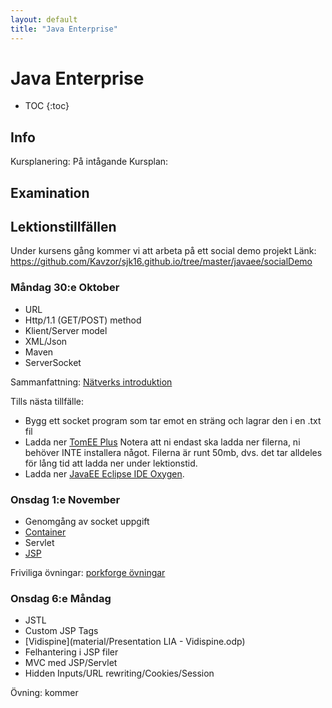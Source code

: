 ```yaml
---
layout: default
title: "Java Enterprise"
---
```


Java Enterprise
=========================================

* TOC
{:toc}

Info
----
Kursplanering: På intågande
Kursplan: 


Examination
----


Lektionstillfällen
-------------------
Under kursens gång kommer vi att arbeta på ett social demo projekt
Länk: https://github.com/Kavzor/sjk16.github.io/tree/master/javaee/socialDemo
### Måndag 30:e Oktober
- URL
- Http/1.1 (GET/POST) method
- Klient/Server model
- XML/Json
- Maven
- ServerSocket

Sammanfattning: [Nätverks introduktion](lecture/F1_Internet_HTTP.pdf)

Tills nästa tillfälle:
* Bygg ett socket program som tar emot en sträng och lagrar den i en .txt fil
* Ladda ner [TomEE Plus](http://openejb.apache.org/downloads.html)
Notera att ni endast ska ladda ner filerna, ni behöver INTE installera något. Filerna är runt 50mb, dvs. det tar alldeles för lång tid att ladda ner under lektionstid.
* Ladda ner [JavaEE Eclipse IDE Oxygen](https://www.eclipse.org/downloads/packages/eclipse-ide-java-ee-developers/oxygen1a). 

### Onsdag 1:e November
- Genomgång av socket uppgift
- [Container](https://en.wikipedia.org/wiki/Web_container)
- Servlet
- [JSP](https://www.youtube.com/watch?v=78nSYSQO0H0&index=1&list=PLEAQNNR8IlB5qfU7joeyIVRCRqD3nMsmV)

Friviliga övningar: [porkforge övningar](http://porkforge.mardby.se/index.php?title=%C3%96va_p%C3%A5_JSP_och_Servlets)

### Onsdag 6:e Måndag
- JSTL
- Custom JSP Tags
- [Vidispine](material/Presentation LIA - Vidispine.odp)
- Felhantering i JSP filer
- MVC med JSP/Servlet
- Hidden Inputs/URL rewriting/Cookies/Session

Övning: kommer
